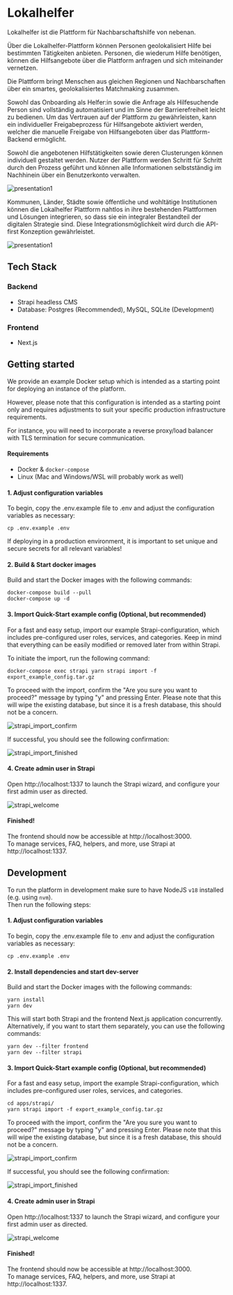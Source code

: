 # Lokalhelfer

Lokalhelfer ist die Plattform für Nachbarschaftshilfe von nebenan.

Über die Lokalhelfer-Plattform können Personen geolokalisiert Hilfe bei bestimmten Tätigkeiten
anbieten. Personen, die wiederum Hilfe benötigen, können die Hilfsangebote über die Plattform
anfragen und sich miteinander vernetzen.

Die Plattform bringt Menschen aus gleichen Regionen und Nachbarschaften über ein smartes,
geolokalisiertes Matchmaking zusammen.

Sowohl das Onboarding als Helfer:in sowie die Anfrage als Hilfesuchende Person sind vollständig
automatisiert und im Sinne der Barrierefreiheit leicht zu bedienen. Um das Vertrauen auf der
Plattform zu gewährleisten, kann ein individueller Freigabeprozess für Hilfsangebote aktiviert
werden, welcher die manuelle Freigabe von Hilfsangeboten über das Plattform-Backend ermöglicht.

Sowohl die angebotenen Hilfstätigkeiten sowie deren Clusterungen können individuell gestaltet
werden. Nutzer der Plattform werden Schritt für Schritt durch den Prozess geführt und können alle
Informationen selbstständig im Nachhinein über ein Benutzerkonto verwalten.

![presentation1](./docs/assets/lokalhelfer_presentation.png)

Kommunen, Länder, Städte sowie öffentliche und wohltätige Institutionen können die Lokalhelfer
Plattform nahtlos in ihre bestehenden Plattformen und Lösungen integrieren, so dass sie ein
integraler Bestandteil der digitalen Strategie sind. Diese Integrationsmöglichkeit wird durch die API-first Konzeption gewährleistet.

![presentation1](./docs/assets/lokalhelfer_eifelkreis_mockup.png)

## Tech Stack

### Backend

- Strapi headless CMS
- Database: Postgres (Recommended), MySQL, SQLite (Development)

### Frontend

- Next.js

## Getting started

We provide an example Docker setup which is intended as a starting point for deploying an instance of the platform.

However, please note that this configuration is intended as a starting point only and requires adjustments to suit your specific production infrastructure requirements.

For instance, you will need to incorporate a reverse proxy/load balancer with TLS termination for secure communication.

#### Requirements

- Docker & `docker-compose`
- Linux (Mac and Windows/WSL will probably work as well)

#### 1. Adjust configuration variables

To begin, copy the .env.example file to .env and adjust the configuration variables as necessary:

```shell
cp .env.example .env
```

If deploying in a production environment, it is important to set unique and secure secrets for all relevant variables!

#### 2. Build & Start docker images

Build and start the Docker images with the following commands:

```shell
docker-compose build --pull
docker-compose up -d
```

#### 3. Import Quick-Start example config (Optional, but recommended)

For a fast and easy setup, import our example Strapi-configuration, which includes pre-configured user roles, services, and categories. Keep in mind that everything can be easily modified or removed later from within Strapi.

To initiate the import, run the following command:

```shell
docker-compose exec strapi yarn strapi import -f export_example_config.tar.gz
```

To proceed with the import, confirm the "Are you sure you want to proceed?" message by typing "y" and pressing Enter. Please note that this will wipe the existing database, but since it is a fresh database, this should not be a concern.

![strapi_import_confirm](docs/assets/dev_strapi_import_confirm.png)

If successful, you should see the following confirmation:

![strapi_import_finished](docs/assets/dev_strapi_import_confirm.png)

#### 4. Create admin user in Strapi

Open http://localhost:1337 to launch the Strapi wizard, and configure your first admin user as directed.

![strapi_welcome](docs/assets/dev_strapi_welcome.png)

#### Finished!

The frontend should now be accessible at http://localhost:3000.  
To manage services, FAQ, helpers, and more, use Strapi at http://localhost:1337.

## Development

To run the platform in development make sure to have NodeJS `v18` installed (e.g. using `nvm`).  
Then run the following steps:

#### 1. Adjust configuration variables

To begin, copy the .env.example file to .env and adjust the configuration variables as necessary:

```shell
cp .env.example .env
```

#### 2. Install dependencies and start dev-server

Build and start the Docker images with the following commands:

```shell
yarn install
yarn dev
```

This will start both Strapi and the frontend Next.js application concurrently.  
Alternatively, if you want to start them separately, you can use the following commands:

```shell
yarn dev --filter frontend
yarn dev --filter strapi
```

#### 3. Import Quick-Start example config (Optional, but recommended)

For a fast and easy setup, import the example Strapi-configuration, which includes pre-configured user roles, services, and categories.

```shell
cd apps/strapi/
yarn strapi import -f export_example_config.tar.gz
```

To proceed with the import, confirm the "Are you sure you want to proceed?" message by typing "y" and pressing Enter. Please note that this will wipe the existing database, but since it is a fresh database, this should not be a concern.

![strapi_import_confirm](docs/assets/dev_strapi_import_confirm.png)

If successful, you should see the following confirmation:

![strapi_import_finished](docs/assets/dev_strapi_import_confirm.png)

#### 4. Create admin user in Strapi

Open http://localhost:1337 to launch the Strapi wizard, and configure your first admin user as directed.

![strapi_welcome](docs/assets/dev_strapi_welcome.png)

#### Finished!

The frontend should now be accessible at http://localhost:3000.  
To manage services, FAQ, helpers, and more, use Strapi at http://localhost:1337.
